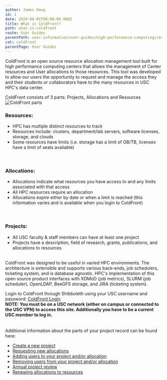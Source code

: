 ```yaml
---
author: James Hong
id: 1
date: 2020-06-01T00:00:00.000Z
title: What is ColdFront?
path: what-is-coldfront
route: User Guides
parentPath: user-information/user-guides/high-performance-computing/research-computing-user-portal
cat: coldFront
parentPage: User Guides
---
```


ColdFront is an open source resource allocation management tool built for high performance computing centers that allows the management of Center resources and User allocations to those resources.  This tool was developed to allow our users the opportunity to request and manage the access they and their students or collaborators have to the many resources in USC HPC's data center.  

ColdFront consists of 3 parts: Projects, Allocations and Resources
![ColdFront parts](/images/coldfront_overview.png)


### Resources:
- HPC has multiple distinct resources to track
- Resources include: clusters, department/lab servers, software licenses, storage, and clouds
- Some resources have limits (i.e. storage has a limit of GB/TB, licenses have a limit of seats available)  
&nbsp;  
&nbsp;  
### Allocations:
- Allocations indicate what resources you have access to and any limits associated with that access
- All HPC resources require an allocation
- Allocations expire either by date or when a limit is reached (this information varies and is available when you login to ColdFront)  
&nbsp;  
&nbsp;  
### Projects:
- All USC faculty & staff members can have at least one project
- Projects have a description, field of research, grants, publications, and allocations to resources
&nbsp;  
&nbsp;  

ColdFront was designed to be useful in varied HPC environments.  The architecture is extensible and supports various back-ends, job schedulers, ticketing system, and is database agnostic.  HPC's implementation of this open source product interfaces with XDMoD (job metrics), SLURM (job scheduler), OpenLDAP, BeeGFS storage, and JIRA (ticketing system).

Login to ColdFront through Shibboleth using your USC username and password: [ColdFront Login](https://hpcaccount.usc.edu/)  
**NOTE:  You must be on a USC network (either on campus or connected to the USC VPN) to access this site.  Additionally you have to be a current USC member to log in.**
&nbsp;  
&nbsp;  
&nbsp;  
Additional information about the parts of your project record can be found here:
* [Create a new project](create-a-new-project)  
* [Requesting new allocations](request-new-allocation)
* [Adding users to your project and/or allocation](adding-users-to-project-or-pllocation)
* [Removing users from your project and/or allocation](removing-users-from-project-or-allocation)
* [Annual project review](yearly-project-renewal)
* [Renewing allocations to resources](renew-allocation)
